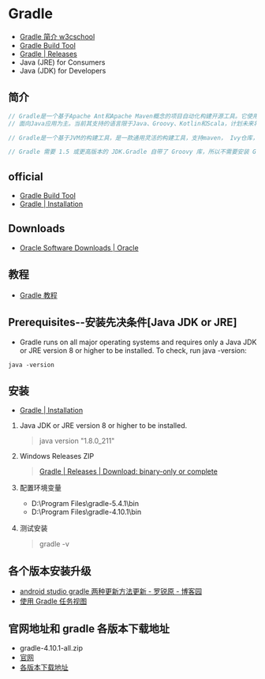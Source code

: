# Gradle

- [Gradle 简介 w3cschool](https://www.w3cschool.cn/gradle/6qo51htq.html)
- [Gradle Build Tool](https://gradle.org/)
- [Gradle | Releases](https://gradle.org/releases/)
- Java (JRE) for Consumers
- Java (JDK) for Developers

## 简介

```C#
// Gradle是一个基于Apache Ant和Apache Maven概念的项目自动化构建开源工具。它使用一种基于Groovy的特定领域语言(DSL)来声明项目设置，抛弃了基于XML的各种繁琐配置。
// 面向Java应用为主。当前其支持的语言限于Java、Groovy、Kotlin和Scala，计划未来将支持更多的语言。

// Gradle是一个基于JVM的构建工具，是一款通用灵活的构建工具，支持maven， Ivy仓库，支持传递性依赖管理，而不需要远程仓库或者是pom.xml和ivy.xml配置文件，基于Groovy，build脚本使用Groovy编写。

// Gradle 需要 1.5 或更高版本的 JDK.Gradle 自带了 Groovy 库，所以不需要安装 Groovy。Gradle 会忽略已经安装的 Groovy。Gradle 会使用 ptah (这里的"path"应该是指 PATH 环境变量。[Rover12421]译注) 中的 JDK(可以使用 java -version 检查)。当然，你可以配置 JAVA_HOME 环境变量来指向 JDK 的安装目录。
```

## official

- [Gradle Build Tool](https://gradle.org/)
- [Gradle | Installation](https://gradle.org/install/)

## Downloads

- [Oracle Software Downloads | Oracle](https://www.oracle.com/downloads/)

## 教程

- [Gradle 教程](https://www.w3cschool.cn/gradle/)

## Prerequisites--安装先决条件[Java JDK or JRE]

- Gradle runs on all major operating systems and requires only a Java JDK or JRE version 8 or higher to be installed. To check, run java -version:

```shell
java -version
```

## 安装

- [Gradle | Installation](https://gradle.org/install/#with-a-package-manager)

1. Java JDK or JRE version 8 or higher to be installed.

   > java version "1.8.0_211"

2. Windows Releases ZIP

   > [Gradle | Releases | Download: binary-only or complete](https://gradle.org/releases/)

3. 配置环境变量

   - D:\Program Files\gradle-5.4.1\bin
   - D:\Program Files\gradle-4.10.1\bin

4. 测试安装

   > gradle -v

## 各个版本安装升级

- [android studio gradle 两种更新方法更新 - 罗锐原 - 博客园](https://www.cnblogs.com/luoruiyuan/p/6527995.html)
- [使用 Gradle 任务视图](https://blog.csdn.net/lvhjean/article/details/80997726)

## 官网地址和 gradle 各版本下载地址

- gradle-4.10.1-all.zip
- [官网](http://gradle.org/release-candidate/)
- [各版本下载地址](http://services.gradle.org/distributions)
